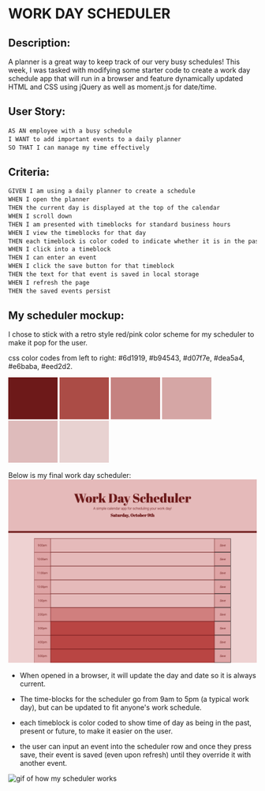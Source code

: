 # WORK DAY SCHEDULER

## Description:
A planner is a great way to keep track of our very busy schedules! 
This week, I was tasked with modifying some starter code to create a work day schedule app that will run in a browser and feature dynamically updated HTML and CSS using jQuery as well as moment.js for date/time.

## User Story:
```md
AS AN employee with a busy schedule
I WANT to add important events to a daily planner
SO THAT I can manage my time effectively
```

## Criteria:
```md
GIVEN I am using a daily planner to create a schedule
WHEN I open the planner
THEN the current day is displayed at the top of the calendar
WHEN I scroll down
THEN I am presented with timeblocks for standard business hours
WHEN I view the timeblocks for that day
THEN each timeblock is color coded to indicate whether it is in the past, present, or future
WHEN I click into a timeblock
THEN I can enter an event
WHEN I click the save button for that timeblock
THEN the text for that event is saved in local storage
WHEN I refresh the page
THEN the saved events persist
```

## My scheduler mockup:
I chose to stick with a retro style red/pink color scheme for my scheduler to make it pop for the user.

css color codes from left to right: #6d1919, #b94543, #d07f7e, #dea5a4, #e6baba, #eed2d2.

![red css color #6d1919](./assets/images/red6d1919.png) ![dark pink css color #b94543](./assets/images/darkpinkb94543.png) ![mid pink css color #d07f7e](./assets/images/midpinkd07f7e.png) ![pink css color #dea5a4](./assets/images/pinkdea5a4.png) ![pink css color #e6baba](./assets/images/pinke6baba.png) ![light pink css #eed2d2](./assets/images/pinkeed2d2.png) 


Below is my final work day scheduler:
![screencapture of what my work day scheduler looks like](./assets/images/schedulermockup.png)

* When opened in a browser, it will update the day and date so it is always current. 

* The time-blocks for the scheduler go from 9am to 5pm (a typical work day), but can be updated to fit anyone's work schedule. 

* each timeblock is color coded to show time of day as being in the past, present or future, to make it easier on the user.

* the user can input an event into the scheduler row and once they press save, their event is saved (even upon refresh) until they override it with another event.

![gif of how my scheduler works](./assets/images/WorkDayScheduler.gif)


